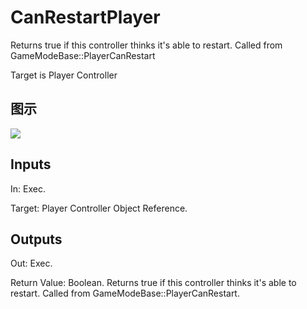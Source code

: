 # CanRestartPlayer

Returns true if this controller thinks it's able to restart. Called from GameModeBase::PlayerCanRestart

Target is Player Controller

## 图示

![]($-20221218-19065501.png)

## Inputs

In: Exec.

Target: Player Controller Object Reference.  

## Outputs

Out: Exec.

Return Value: Boolean. Returns true if this controller thinks it's able to restart. Called from GameModeBase::PlayerCanRestart.

